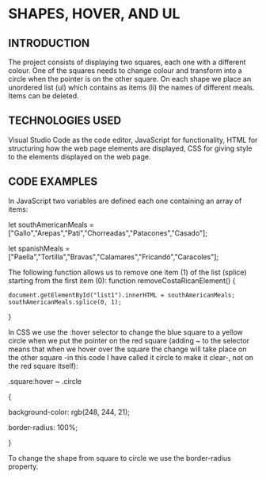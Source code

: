 # SHAPES, HOVER, AND UL
## INTRODUCTION
The project consists of displaying two squares, each one with a different colour. One of the squares needs to change colour and transform into a circle when the pointer is on the other square. On each shape we place an unordered list (ul) which contains as items (li) the names of different meals. Items can be deleted.
## TECHNOLOGIES USED
Visual Studio Code as the code editor, JavaScript for functionality, HTML for structuring how the web page elements are displayed, CSS for giving style to the elements displayed on the web page.
## CODE EXAMPLES
In JavaScript two variables are defined each one containing an array of items:

let southAmericanMeals = ["Gallo","Arepas","Pati","Chorreadas","Patacones","Casado"];

let spanishMeals = ["Paella","Tortilla","Bravas","Calamares","Fricandó","Caracoles"];

The following function allows us to remove one item (1) of the list (splice) starting from the first item (0):
function removeCostaRicanElement() {
    
    document.getElementById("list1").innerHTML = southAmericanMeals;
    southAmericanMeals.splice(0, 1);
}

In CSS we use the :hover selector to change the blue square to a yellow circle when we put the pointer on the red square (adding ~ to the selector means that when we hover over the square the change will take place on the other square -in this code I have called it circle to make it clear-, not on the red square itself):

.square:hover ~ .circle 

{
  
  background-color: rgb(248, 244, 21);
  
  border-radius: 100%;

}

To change the shape from square to circle we use the border-radius property.
